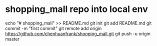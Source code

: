 

# shopping_mall repo into local env
echo "# shopping_mall" >> README.md
git init
git add README.md
git commit -m "first commit"
git remote add origin https://github.com/chenhuanfrank/shopping_mall.git
git push -u origin master
